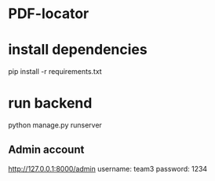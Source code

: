 PDF-locator
===================================
# install dependencies
pip install -r requirements.txt
# run backend
python manage.py runserver
## Admin account
http://127.0.0.1:8000/admin
username: team3 
password: 1234